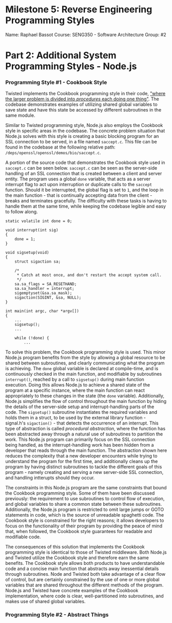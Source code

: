 # Milestone 5: Reverse Engineering Programming Styles

Name: Raphael Bassot
Course: SENG350 - Software Architecture
Group: #2

# Part 2: Additional System Programming Styles - Node.js
### Programming Style #1 - Cookbook Style

Twisted implements the Cookbook programming style in their code, ["where the larger problem is divided into *procedures* each doing one thing"](https://learning-oreilly-com.ezproxy.library.uvic.ca/library/view/exercises-in-programming/9781482227376/K22536_C004.xhtml#c04_sec001). The codebase demonstrates examples of utilizing shared global variables to save state and have this state be accessed by different subroutines in the same module.

Similar to Twisted programming style, Node.js also employs the Cookbook style in specific areas in the codebase. The concrete problem situation that Node.js solves with this style is creating a basic blocking program for an SSL connection to be served, in a file named `saccept.c`. This file can be found in the codebase at the following relative path: `/deps/openssl/openssl/demos/bio/saccept.c`.

A portion of the source code that demonstrates the Cookbook style used in `saccept.c` can be seen below. `saccept.c` can be seen as the server-side handling of an SSL connection that is created between a client and server entity. The program uses a global `done` variable, that acts as a server interrupt flag to act upon interruption or duplicate calls to the `saccept` function. Should it be interrupted, the global flag is set to `1`, and the loop in the main function - that is continually accepting data from the client - breaks and terminates gracefully. The difficulty with these tasks is having to handle them at the same time, while keeping the codebase legible and easy to follow along.

```
static volatile int done = 0;

void interrupt(int sig)
{
    done = 1;
}

void sigsetup(void)
{
    struct sigaction sa;

    /*
     * Catch at most once, and don't restart the accept system call.
     */
    sa.sa_flags = SA_RESETHAND;
    sa.sa_handler = interrupt;
    sigemptyset(&sa.sa_mask);
    sigaction(SIGINT, &sa, NULL);
}

int main(int argc, char *argv[])
{
    ...
    sigsetup();
    ...

    while (!done) {
        ...
```


To solve this problem, the Cookbook programming style is used. This minor Node.js program benefits from the style by allowing a global resource to be shared between subroutines, and clearly communicating what the program is achieving. The `done` global variable is declared at compile-time, and is continuously checked in the main function, and modifiable by subroutines `interrupt()`, reached by a call to `sigsetup()` during main function execution. Doing this allows Node.js to achieve a shared state of the program at a specific instance, where the main function can react appropriately to these changes in the state (the `done` variable). Additionally, Node.js simplifies the flow of control throughout the main function by hiding the details of the server-side setup and interrupt-handling parts of the code. The `sigsetup()` subroutine instantiates the required variables and holds them in a struct, to be used by the external library function - signal.h's `sigaction()` -  that detects the occurrence of an interrupt. This type of abstraction is called *procedural abstraction*, where the function has been abstracted away through a natural use of subroutines to partition the work. This Node.js program can primarily focus on the SSL connection being handled, as the interrupt-handling work has been hidden from a developer that reads through the main function. The abstraction shown here reduces the complexity that a new developer encounters while trying to understand the program for the first time, and additionally cleans up the program by having distinct subroutines to tackle the different goals of this program - namely creating and serving a new server-side SSL connection, and handling intterupts should they occur.

The constraints in this Node.js program are the same constraints that bound the Cookbook programming style. Some of them have been discussed previously: the requirement to use subroutines to control flow of execution, and global variables to share a common state between these subroutines. Additionally, the Node.js program is restricted to omit large jumps or GOTO statements in code, which is the source of unreadable spaghetti code. The Cookbook style is constrained for the right reasons; it allows developers to focus on the functionality of their program by providing the peace of mind that, when followed, the Cookbook style guarantees for readable and modifiable code.

The consequences of this solution that implements the Cookbook programming style is identical to those of Twisted middleware. Both Node.js and Twisted utilize the Cookbook style and therefore earn the same benefits. The Cookbook style allows both products to have understandable code and a concise main function that abstracts away inessential details through subroutines. Node and Twisted both take advantage of a clear flow of control, but are certainly constrained by the use of one or more global variables that are shared throughout the different methods of the program. Node.js and Twisted have concrete examples of the Cookbook implementation, where code is clear, well-partitioned into subroutines, and makes use of shared global variables.


### Programming Style #2 - Abstract Things
